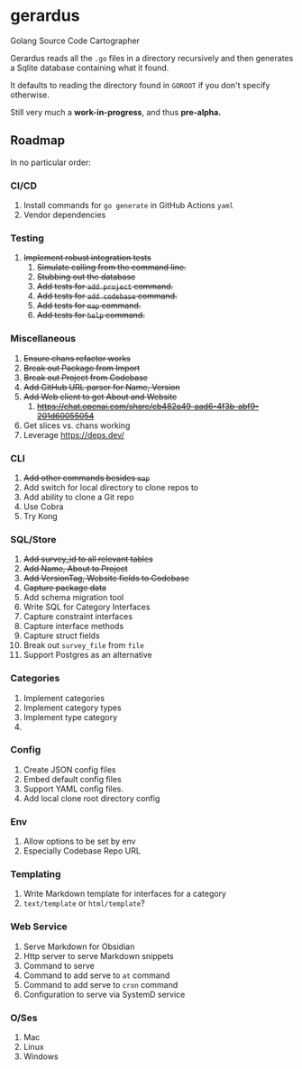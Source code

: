 # gerardus
Golang Source Code Cartographer 

Gerardus reads all the `.go` files in a directory recursively and then generates a Sqlite database containing what it found.

It defaults to reading the directory found in `GOROOT` if you don't specify otherwise.

Still very much a **work-in-progress**, and thus **pre-alpha.**


## Roadmap

In no particular order:

### CI/CD
1. Install commands for `go generate` in GitHub Actions `yaml`
2. Vendor dependencies

### Testing
1. ~~Implement robust integration tests~~ 
    1. ~~Simulate calling from the command line.~~
    2. ~~Stubbing out the database~~
    3. ~~Add tests for `add project` command.~~
    4. ~~Add tests for `add codebase` command.~~
    5. ~~Add tests for `map` command.~~
    6. ~~Add tests for `help` command.~~

### Miscellaneous
1. ~~Ensure chans refactor works~~
2. ~~Break out Package from Import~~
3. ~~Break out Project from Codebase~~
4. ~~Add GitHub URL parser for Name, Version~~
5. ~~Add Web client to get About and Website~~
    1. ~~https://chat.openai.com/share/cb482a49-aad6-4f3b-abf9-201d60055054~~
6. Get slices vs. chans working
7. Leverage https://deps.dev/

### CLI
1. ~~Add other commands besides `map`~~
2. Add switch for local directory to clone repos to
3. Add ability to clone a Git repo
4. Use Cobra
5. Try Kong

### SQL/Store
1. ~~Add survey_id to all relevant tables~~
2. ~~Add Name, About to Project~~
3. ~~Add VersionTag, Website fields to Codebase~~
4. ~~Capture package data~~
5. Add schema migration tool
6. Write SQL for Category Interfaces
7. Capture constraint interfaces
8. Capture interface methods
9. Capture struct fields
10. Break out `survey_file` from `file`
11. Support Postgres as an alternative

### Categories
1. Implement categories
2. Implement category types
3. Implement type category
4. 
### Config
1. Create JSON config files
2. Embed default config files
3. Support YAML config files.
4. Add local clone root directory config

### Env
1. Allow options to be set by env
2. Especially Codebase Repo URL

### Templating
1. Write Markdown template for interfaces for a category
2. `text/template` or `html/template`?

### Web Service
1. Serve Markdown for Obsidian
2. Http server to serve Markdown snippets
3. Command to serve
4. Command to add serve to `at` command
5. Command to add serve to `cron` command
6. Configuration to serve via SystemD service

### O/Ses
1. Mac
2. Linux
3. Windows
